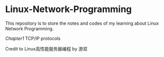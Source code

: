 # Linux-Network-Programming

This repository is to store the notes and codes of my learning about Linux Network Programming.

*Chapter1* TCP/IP protocols

Credit to Linux高性能服务器编程 by 游双

